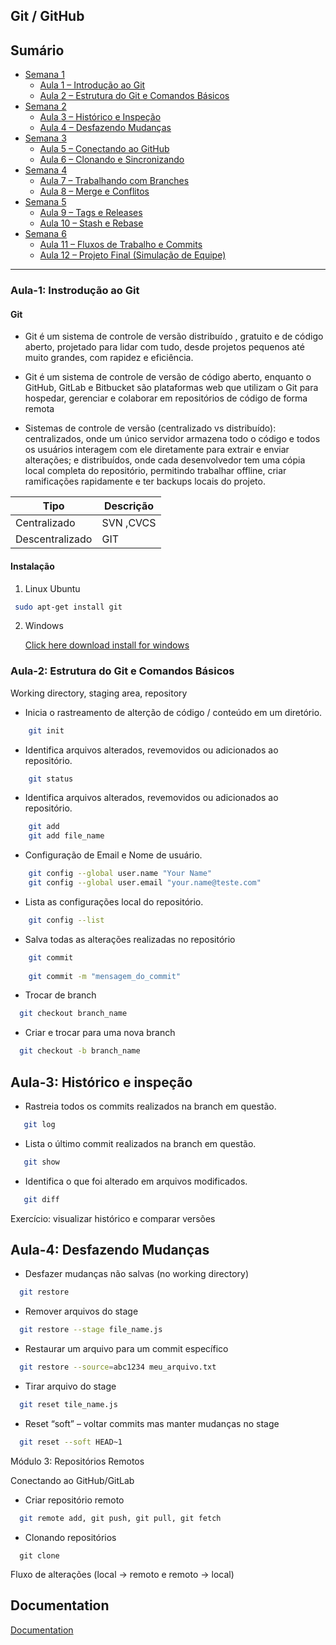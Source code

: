 
## Git / GitHub

## Sumário
- [Semana 1](#semana-1--fundamentos)
  - [Aula 1 – Introdução ao Git](###aula-1:--introdução-ao-git)
  - [Aula 2 – Estrutura do Git e Comandos Básicos](#aula-2--estrutura-do-git-e-comandos-básicos)
- [Semana 2](#semana-2--operações-essenciais)
  - [Aula 3 – Histórico e Inspeção](#aula-3--histórico-e-inspeção)
  - [Aula 4 – Desfazendo Mudanças](#aula-4--desfazendo-mudanças)
- [Semana 3](#semana-3--repositórios-remotos)
  - [Aula 5 – Conectando ao GitHub](#aula-5--conectando-ao-github)
  - [Aula 6 – Clonando e Sincronizando](#aula-6--clonando-e-sincronizando)
- [Semana 4](#semana-4--branches-e-colaboração)
  - [Aula 7 – Trabalhando com Branches](#aula-7--trabalhando-com-branches)
  - [Aula 8 – Merge e Conflitos](#aula-8--merge-e-conflitos)
- [Semana 5](#semana-5--recursos-importantes)
  - [Aula 9 – Tags e Releases](#aula-9--tags-e-releases)
  - [Aula 10 – Stash e Rebase](#aula-10--stash-e-rebase)
- [Semana 6](#semana-6--boas-práticas-e-simulação)
  - [Aula 11 – Fluxos de Trabalho e Commits](#aula-11--fluxos-de-trabalho-e-commits)
  - [Aula 12 – Projeto Final (Simulação de Equipe)](#aula-12--projeto-final-simulação-de-equipe)

---

### Aula-1: Instrodução ao Git
#### Git
- Git é um sistema de controle de versão distribuído , gratuito e de código aberto, projetado para lidar com tudo, desde projetos pequenos até muito grandes, com rapidez e eficiência.

- Git é um sistema de controle de versão de código aberto, enquanto o GitHub, GitLab e Bitbucket são plataformas web que utilizam o Git para hospedar, gerenciar e colaborar em repositórios de código de forma remota

- Sistemas de controle de versão (centralizado vs distribuído):
    centralizados, onde um único servidor armazena todo o código e todos os usuários interagem com ele diretamente para extrair e enviar alterações; e distribuídos, onde cada desenvolvedor tem uma cópia local completa do repositório, permitindo trabalhar offline, criar ramificações rapidamente e ter backups locais do projeto.

| Tipo             | Descrição |
| -----------------| ----------|
| Centralizado     | SVN ,CVCS |
| Descentralizado  | GIT       |

#### Instalação

1. Linux Ubuntu
```bash
 sudo apt-get install git
```
2. Windows

    [Click here download install for windows](https://git-scm.com/downloads/win)

### Aula-2: Estrutura do Git e Comandos Básicos

Working directory, staging area, repository

- Inicia o rastreamento de alterção de código / conteúdo em um diretório.
```sh
    git init
```
- Identifica arquivos alterados, revemovidos ou adicionados ao repositório.
```sh
    git status
```
- Identifica arquivos alterados, revemovidos ou adicionados ao repositório.
```sh
    git add 
    git add file_name
```
- Configuração de Email e Nome de usuário.
```sh
    git config --global user.name "Your Name"
    git config --global user.email "your.name@teste.com"
```
- Lista as configurações local do repositório.
```sh
    git config --list
```
- Salva todas as alterações realizadas no repositório
```sh
    git commit 
    
    git commit -m "mensagem_do_commit"
```
-  Trocar de branch
```sh
  git checkout branch_name
```
- Criar e trocar para uma nova branch
```sh
  git checkout -b branch_name
```
## Aula-3: Histórico e inspeção
- Rastreia todos os commits realizados na branch em questão.
```sh
   git log
```   
- Lista o último commit realizados na branch em questão.
```sh
   git show 
```
- Identifica o que foi alterado em arquivos modificados. 
```sh
   git diff
```
Exercício: visualizar histórico e comparar versões
## Aula-4: Desfazendo Mudanças
- Desfazer mudanças não salvas (no working directory)
```sh
  git restore 
```
- Remover arquivos do stage
```sh  
  git restore --stage file_name.js
```
- Restaurar um arquivo para um commit específico
```sh 
  git restore --source=abc1234 meu_arquivo.txt
```
- Tirar arquivo do stage
```sh
  git reset tile_name.js
```
- Reset “soft” – voltar commits mas manter mudanças no stage
```sh
  git reset --soft HEAD~1
```
Módulo 3: Repositórios Remotos

Conectando ao GitHub/GitLab

 - Criar repositório remoto
```sh
  git remote add, git push, git pull, git fetch
```
- Clonando repositórios
```
  git clone
```
Fluxo de alterações (local → remoto e remoto → local)
## Documentation

[Documentation](https://linktodocumentation)


